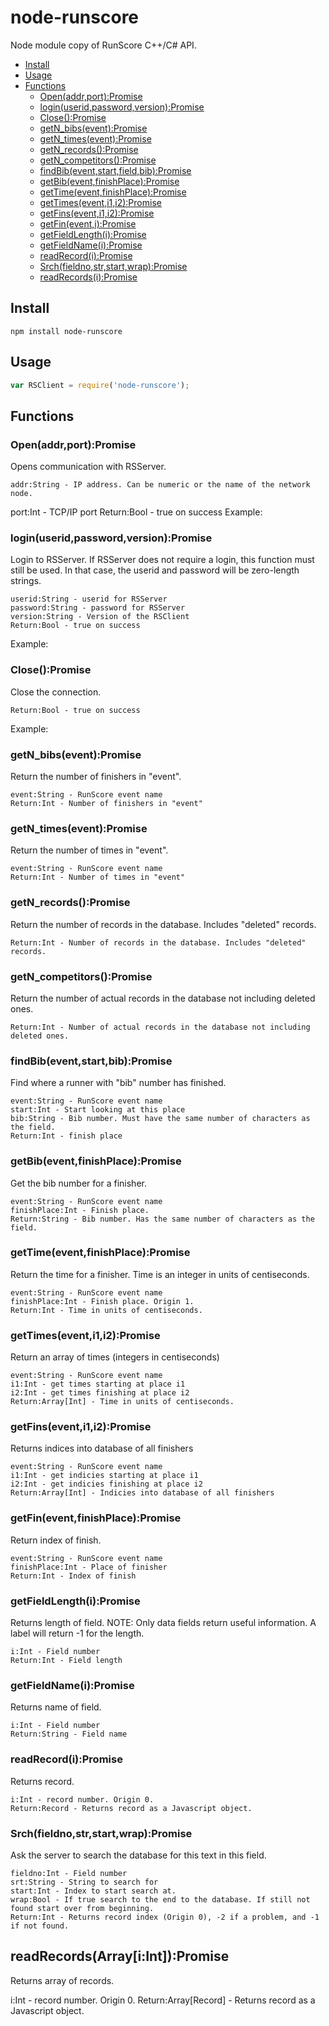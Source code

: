 # node-runscore

Node module copy of RunScore C++/C# API.

- [Install](#install)
- [Usage](#usage)
- [Functions](#functions)
  - [Open(addr,port):Promise](#openaddrportpromise)
  - [login(userid,password,version):Promise](#loginuseridpasswordversionpromise)
  - [Close():Promise](#closepromise)
  - [getN_bibs(event):Promise](#getn_bibseventpromise)
  - [getN_times(event):Promise](#getn_timeseventpromise)
  - [getN_records():Promise](#getn_recordspromise)
  - [getN_competitors():Promise](#getn_competitorspromise)
  - [findBib(event,start,field,bib):Promise](#findbibeventstartfieldbibpromise)
  - [getBib(event,finishPlace):Promise](#getbibeventfinishplacepromise)
  - [getTime(event,finishPlace):Promise](#gettimeeventfinishplacepromise)
  - [getTimes(event,i1,i2):Promise](#gettimeseventi1i2promise)
  - [getFins(event,i1,i2):Promise](#getfinseventi1i2promise)
  - [getFin(event,i):Promise](#getfineventipromise)
  - [getFieldLength(i):Promise](#getfieldlengthipromise)
  - [getFieldName(i):Promise](#getfieldnameipromise)
  - [readRecord(i):Promise](#readrecordipromise)
  - [Srch(fieldno,str,start,wrap):Promise](#srchfieldnostrstartwrappromise)
  - [readRecords(i):Promise](#readrecordsipromise)

## Install
	npm install node-runscore
## Usage
```javascript
var RSClient = require('node-runscore');
```
## Functions
### Open(addr,port):Promise
Opens communication with RSServer.

	addr:String - IP address. Can be numeric or the name of the network node.
  port:Int - TCP/IP port
  Return:Bool - true on success
Example:
<!-- ```javascript
var RSClient = require('node-runscore');

RSClient.Open('127.0.0.1',56789).then(function(result){
    if(result){
			console.log('Connected!');
		}
}).catch(function(err){
    console.log(err);
});
``` -->
### login(userid,password,version):Promise
Login to RSServer. If RSServer does not require a login, this function must still be used. In that case, the userid and password will be zero-length strings.

	userid:String - userid for RSServer
	password:String - password for RSServer
	version:String - Version of the RSClient
	Return:Bool - true on success
Example:
<!-- ```javascript
var RSClient = require('node-runscore');

RSClient.login('','','8.2.3.0');.then(function(result){
    console.log(result);
}).catch(function(err){
    console.log(err);
});
``` -->

### Close():Promise
Close the connection.

	Return:Bool - true on success
Example:
<!-- ```javascript
var RSClient = require('node-runscore');

RSClient.Close().then(function(result){
    console.log(result);
}).catch(function(err){
    console.log(err);
});
``` -->

### getN_bibs(event):Promise
Return the number of finishers in "event".

	event:String - RunScore event name
	Return:Int - Number of finishers in "event"
<!-- Example:
```javascript
Coming Soon.
``` -->

### getN_times(event):Promise
Return the number of times in "event".

	event:String - RunScore event name
	Return:Int - Number of times in "event"
<!-- Example:
```javascript
Coming Soon.
``` -->

### getN_records():Promise
Return the number of records in the database. Includes "deleted" records.

	Return:Int - Number of records in the database. Includes "deleted" records.
<!-- Example:
```javascript
Coming Soon.
``` -->

### getN_competitors():Promise
Return the number of actual records in the database not including deleted ones.

	Return:Int - Number of actual records in the database not including deleted ones.
<!-- Example:
```javascript
Coming Soon.
``` -->

### findBib(event,start,bib):Promise
Find where a runner with "bib" number has finished.

	event:String - RunScore event name
	start:Int - Start looking at this place
	bib:String - Bib number. Must have the same number of characters as the field.
	Return:Int - finish place
<!-- Example:
```javascript
Coming Soon.
``` -->

### getBib(event,finishPlace):Promise
Get the bib number for a finisher.

	event:String - RunScore event name
	finishPlace:Int - Finish place.
	Return:String - Bib number. Has the same number of characters as the field.
<!-- Example:
```javascript
Coming Soon.
``` -->

### getTime(event,finishPlace):Promise
Return the time for a finisher. Time is an integer in units of centiseconds.

	event:String - RunScore event name
	finishPlace:Int - Finish place. Origin 1.
	Return:Int - Time in units of centiseconds.
<!-- Example:
```javascript
Coming Soon.
``` -->

### getTimes(event,i1,i2):Promise
Return an array of times (integers in centiseconds)

	event:String - RunScore event name
	i1:Int - get times starting at place i1
	i2:Int - get times finishing at place i2
	Return:Array[Int] - Time in units of centiseconds.
<!-- Example:
```javascript
Coming Soon.
``` -->

### getFins(event,i1,i2):Promise
Returns indices into database of all finishers

	event:String - RunScore event name
	i1:Int - get indicies starting at place i1
	i2:Int - get indicies finishing at place i2
	Return:Array[Int] - Indicies into database of all finishers
<!-- Example:
```javascript
Coming Soon.
``` -->

### getFin(event,finishPlace):Promise
Return index of finish.

	event:String - RunScore event name
	finishPlace:Int - Place of finisher
	Return:Int - Index of finish
<!-- Example:
```javascript
Coming Soon.
``` -->

### getFieldLength(i):Promise
Returns length of field. NOTE: Only data fields return useful information. A label will return -1 for the length.

	i:Int - Field number
	Return:Int - Field length
<!-- Example:
```javascript
Coming Soon.
``` -->

### getFieldName(i):Promise
Returns name of field.

	i:Int - Field number
	Return:String - Field name
<!-- Example:
```javascript
Coming Soon.
``` -->

### readRecord(i):Promise
Returns record.

	i:Int - record number. Origin 0.
	Return:Record - Returns record as a Javascript object.
<!-- Example:
```javascript
Coming Soon.
``` -->

### Srch(fieldno,str,start,wrap):Promise
Ask the server to search the database for this text in this field.

	fieldno:Int - Field number
	srt:String - String to search for
	start:Int - Index to start search at.
	wrap:Bool - If true search to the end to the database. If still not found start over from beginning.
	Return:Int - Returns record index (Origin 0), -2 if a problem, and -1 if not found.
<!-- Example:
```javascript
Coming Soon.
``` -->

## readRecords(Array[i:Int]):Promise
Returns array of records.

  i:Int - record number. Origin 0.
  Return:Array[Record] - Returns record as a Javascript object.
<!-- Example:
```javascript
Coming Soon.
``` -->
